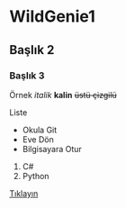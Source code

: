 # WildGenie1

## Başlık 2

### Başlık 3

Örnek *italik* **kalin** ~~üstü çizgilü~~

Liste
- Okula Git
- Eve Dön
- Bilgisayara Otur

1. C#
2. Python

[Tıklayın](http://github.com)
